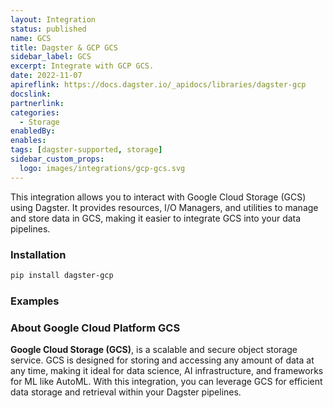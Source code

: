 ```yaml
---
layout: Integration
status: published
name: GCS
title: Dagster & GCP GCS
sidebar_label: GCS
excerpt: Integrate with GCP GCS.
date: 2022-11-07
apireflink: https://docs.dagster.io/_apidocs/libraries/dagster-gcp
docslink:
partnerlink:
categories:
  - Storage
enabledBy:
enables:
tags: [dagster-supported, storage]
sidebar_custom_props:
  logo: images/integrations/gcp-gcs.svg
---
```


This integration allows you to interact with Google Cloud Storage (GCS) using Dagster. It provides resources, I/O Managers, and utilities to manage and store data in GCS, making it easier to integrate GCS into your data pipelines.

### Installation

```bash
pip install dagster-gcp
```

### Examples

<CodeExample path="docs_beta_snippets/docs_beta_snippets/integrations/gcp-gcs.py" language="python" />

### About Google Cloud Platform GCS

**Google Cloud Storage (GCS)**, is a scalable and secure object storage service. GCS is designed for storing and accessing any amount of data at any time, making it ideal for data science, AI infrastructure, and frameworks for ML like AutoML. With this integration, you can leverage GCS for efficient data storage and retrieval within your Dagster pipelines.
